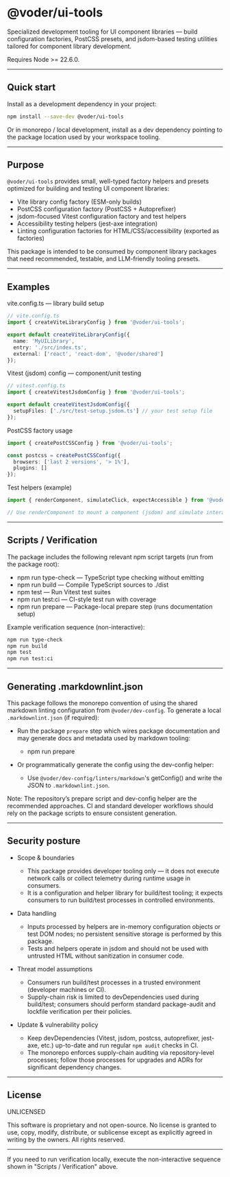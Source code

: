 # @voder/ui-tools

Specialized development tooling for UI component libraries — build configuration factories, PostCSS presets, and jsdom-based testing utilities tailored for component library development.

Requires Node >= 22.6.0.

---

## Quick start

Install as a development dependency in your project:

```bash
npm install --save-dev @voder/ui-tools
```

Or in monorepo / local development, install as a dev dependency pointing to the package location used by your workspace tooling.

---

## Purpose

`@voder/ui-tools` provides small, well-typed factory helpers and presets optimized for building and testing UI component libraries:

- Vite library config factory (ESM-only builds)
- PostCSS configuration factory (PostCSS + Autoprefixer)
- jsdom-focused Vitest configuration factory and test helpers
- Accessibility testing helpers (jest-axe integration)
- Linting configuration factories for HTML/CSS/accessibility (exported as factories)

This package is intended to be consumed by component library packages that need recommended, testable, and LLM-friendly tooling presets.

---

## Examples

vite.config.ts — library build setup

```ts
// vite.config.ts
import { createViteLibraryConfig } from '@voder/ui-tools';

export default createViteLibraryConfig({
  name: 'MyUILibrary',
  entry: './src/index.ts',
  external: ['react', 'react-dom', '@voder/shared']
});
```

Vitest (jsdom) config — component/unit testing

```ts
// vitest.config.ts
import { createVitestJsdomConfig } from '@voder/ui-tools';

export default createVitestJsdomConfig({
  setupFiles: ['./src/test-setup.jsdom.ts'] // your test setup file
});
```

PostCSS factory usage

```ts
import { createPostCSSConfig } from '@voder/ui-tools';

const postcss = createPostCSSConfig({
  browsers: ['last 2 versions', '> 1%'],
  plugins: []
});
```

Test helpers (example)

```ts
import { renderComponent, simulateClick, expectAccessible } from '@voder/ui-tools';

// Use renderComponent to mount a component (jsdom) and simulate interactions
```

---

## Scripts / Verification

The package includes the following relevant npm script targets (run from the package root):

- npm run type-check — TypeScript type checking without emitting
- npm run build — Compile TypeScript sources to ./dist
- npm test — Run Vitest test suites
- npm run test:ci — CI-style test run with coverage
- npm run prepare — Package-local prepare step (runs documentation setup)

Example verification sequence (non-interactive):

```bash
npm run type-check
npm run build
npm test
npm run test:ci
```

---

## Generating .markdownlint.json

This package follows the monorepo convention of using the shared markdown linting configuration from `@voder/dev-config`. To generate a local `.markdownlint.json` (if required):

- Run the package `prepare` step which wires package documentation and may generate docs and metadata used by markdown tooling:
  - npm run prepare

- Or programmatically generate the config using the dev-config helper:
  - Use `@voder/dev-config/linters/markdown`'s getConfig() and write the JSON to `.markdownlint.json`.

Note: The repository’s prepare script and dev-config helper are the recommended approaches. CI and standard developer workflows should rely on the package scripts to ensure consistent generation.

---

## Security posture

- Scope & boundaries
  - This package provides developer tooling only — it does not execute network calls or collect telemetry during runtime usage in consumers.
  - It is a configuration and helper library for build/test tooling; it expects consumers to run build/test processes in controlled environments.

- Data handling
  - Inputs processed by helpers are in-memory configuration objects or test DOM nodes; no persistent sensitive storage is performed by this package.
  - Tests and helpers operate in jsdom and should not be used with untrusted HTML without sanitization in consumer code.

- Threat model assumptions
  - Consumers run build/test processes in a trusted environment (developer machines or CI).
  - Supply-chain risk is limited to devDependencies used during build/test; consumers should perform standard package-audit and lockfile verification per their policies.

- Update & vulnerability policy
  - Keep devDependencies (Vitest, jsdom, postcss, autoprefixer, jest-axe, etc.) up-to-date and run regular `npm audit` checks in CI.
  - The monorepo enforces supply-chain auditing via repository-level processes; follow those processes for upgrades and ADRs for significant dependency changes.

---

## License

UNLICENSED

This software is proprietary and not open-source. No license is granted to use, copy, modify, distribute, or sublicense except as explicitly agreed in writing by the owners. All rights reserved.

---

If you need to run verification locally, execute the non-interactive sequence shown in "Scripts / Verification" above.
